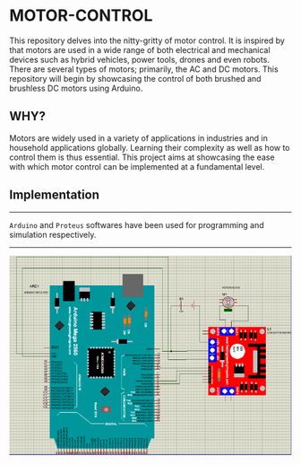 # MOTOR-CONTROL
This repository delves into the nitty-gritty of motor control. It is inspired by that
motors are used in a wide range of both electrical and mechanical devices such as hybrid 
vehicles, power tools, drones and even robots. There are several types of motors; primarily,
the AC and DC motors. This repository will begin by showcasing the control of both brushed
and brushless DC motors using Arduino. 


## WHY?
Motors are widely used in a variety of applications in industries and in household applications globally. Learning their complexity as well as how to control them is thus essential. This project aims at showcasing the ease with which motor control can be implemented at a fundamental level. 

## Implementation

---
`Arduino` and `Proteus` softwares have been used for programming and simulation respectively. 

---

![Proteus schematic](https://github.com/KaburaJ/MOTOR-CONTROL/blob/main/DEVELOPMENT/images/Proteus%20Schematic.PNG)



